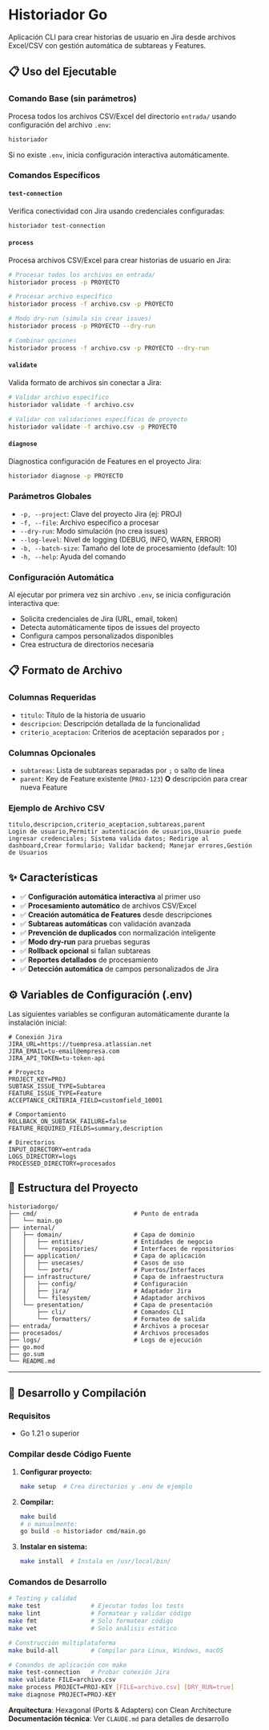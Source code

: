 # Historiador Go

Aplicación CLI para crear historias de usuario en Jira desde archivos Excel/CSV con gestión automática de subtareas y Features.

## 📋 Uso del Ejecutable

### Comando Base (sin parámetros)
Procesa todos los archivos CSV/Excel del directorio `entrada/` usando configuración del archivo `.env`:
```bash
historiador
```
Si no existe `.env`, inicia configuración interactiva automáticamente.

### Comandos Específicos

#### `test-connection`
Verifica conectividad con Jira usando credenciales configuradas:
```bash
historiador test-connection
```

#### `process`
Procesa archivos CSV/Excel para crear historias de usuario en Jira:
```bash
# Procesar todos los archivos en entrada/
historiador process -p PROYECTO

# Procesar archivo específico
historiador process -f archivo.csv -p PROYECTO

# Modo dry-run (simula sin crear issues)
historiador process -p PROYECTO --dry-run

# Combinar opciones
historiador process -f archivo.csv -p PROYECTO --dry-run
```

#### `validate`
Valida formato de archivos sin conectar a Jira:
```bash
# Validar archivo específico
historiador validate -f archivo.csv

# Validar con validaciones específicas de proyecto
historiador validate -f archivo.csv -p PROYECTO
```

#### `diagnose`
Diagnostica configuración de Features en el proyecto Jira:
```bash
historiador diagnose -p PROYECTO
```

### Parámetros Globales
- `-p, --project`: Clave del proyecto Jira (ej: PROJ)
- `-f, --file`: Archivo específico a procesar
- `--dry-run`: Modo simulación (no crea issues)
- `--log-level`: Nivel de logging (DEBUG, INFO, WARN, ERROR)
- `-b, --batch-size`: Tamaño del lote de procesamiento (default: 10)
- `-h, --help`: Ayuda del comando

### Configuración Automática
Al ejecutar por primera vez sin archivo `.env`, se inicia configuración interactiva que:
- Solicita credenciales de Jira (URL, email, token)
- Detecta automáticamente tipos de issues del proyecto
- Configura campos personalizados disponibles
- Crea estructura de directorios necesaria

## 📋 Formato de Archivo

### Columnas Requeridas
- `titulo`: Título de la historia de usuario
- `descripcion`: Descripción detallada de la funcionalidad
- `criterio_aceptacion`: Criterios de aceptación separados por `;`

### Columnas Opcionales
- `subtareas`: Lista de subtareas separadas por `;` o salto de línea
- `parent`: Key de Feature existente (`PROJ-123`) **O** descripción para crear nueva Feature

### Ejemplo de Archivo CSV
```csv
titulo,descripcion,criterio_aceptacion,subtareas,parent
Login de usuario,Permitir autenticación de usuarios,Usuario puede ingresar credenciales; Sistema valida datos; Redirige al dashboard,Crear formulario; Validar backend; Manejar errores,Gestión de Usuarios
```

## ✨ Características

- ✅ **Configuración automática interactiva** al primer uso
- ✅ **Procesamiento automático** de archivos CSV/Excel
- ✅ **Creación automática de Features** desde descripciones
- ✅ **Subtareas automáticas** con validación avanzada
- ✅ **Prevención de duplicados** con normalización inteligente
- ✅ **Modo dry-run** para pruebas seguras
- ✅ **Rollback opcional** si fallan subtareas
- ✅ **Reportes detallados** de procesamiento
- ✅ **Detección automática** de campos personalizados de Jira

## ⚙️ Variables de Configuración (.env)

Las siguientes variables se configuran automáticamente durante la instalación inicial:

```env
# Conexión Jira
JIRA_URL=https://tuempresa.atlassian.net
JIRA_EMAIL=tu-email@empresa.com
JIRA_API_TOKEN=tu-token-api

# Proyecto
PROJECT_KEY=PROJ
SUBTASK_ISSUE_TYPE=Subtarea
FEATURE_ISSUE_TYPE=Feature
ACCEPTANCE_CRITERIA_FIELD=customfield_10001

# Comportamiento
ROLLBACK_ON_SUBTASK_FAILURE=false
FEATURE_REQUIRED_FIELDS=summary,description

# Directorios
INPUT_DIRECTORY=entrada
LOGS_DIRECTORY=logs
PROCESSED_DIRECTORY=procesados
```

## 📁 Estructura del Proyecto

```
historiadorgo/
├── cmd/                           # Punto de entrada
│   └── main.go
├── internal/
│   ├── domain/                    # Capa de dominio
│   │   ├── entities/              # Entidades de negocio
│   │   └── repositories/          # Interfaces de repositorios
│   ├── application/               # Capa de aplicación
│   │   ├── usecases/              # Casos de uso
│   │   └── ports/                 # Puertos/Interfaces
│   ├── infrastructure/            # Capa de infraestructura
│   │   ├── config/                # Configuración
│   │   ├── jira/                  # Adaptador Jira
│   │   └── filesystem/            # Adaptador archivos
│   └── presentation/              # Capa de presentación
│       ├── cli/                   # Comandos CLI
│       └── formatters/            # Formateo de salida
├── entrada/                       # Archivos a procesar
├── procesados/                    # Archivos procesados
├── logs/                          # Logs de ejecución
├── go.mod
├── go.sum
└── README.md
```

---

## 🔨 Desarrollo y Compilación

### Requisitos
- Go 1.21 o superior

### Compilar desde Código Fuente

1. **Configurar proyecto:**
   ```bash
   make setup  # Crea directorios y .env de ejemplo
   ```

2. **Compilar:**
   ```bash
   make build
   # o manualmente:
   go build -o historiador cmd/main.go
   ```

3. **Instalar en sistema:**
   ```bash
   make install  # Instala en /usr/local/bin/
   ```

### Comandos de Desarrollo

```bash
# Testing y calidad
make test              # Ejecutar todos los tests
make lint              # Formatear y validar código
make fmt               # Solo formatear código
make vet               # Solo análisis estático

# Construcción multiplataforma
make build-all         # Compilar para Linux, Windows, macOS

# Comandos de aplicación con make
make test-connection   # Probar conexión Jira
make validate FILE=archivo.csv
make process PROJECT=PROJ-KEY [FILE=archivo.csv] [DRY_RUN=true]
make diagnose PROJECT=PROJ-KEY
```

**Arquitectura**: Hexagonal (Ports & Adapters) con Clean Architecture  
**Documentación técnica**: Ver `CLAUDE.md` para detalles de desarrollo